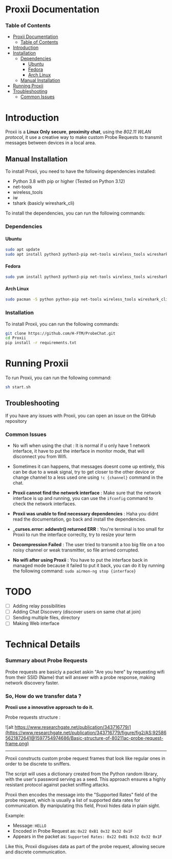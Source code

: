# Proxii Documentation

### Table of Contents

- [Proxii Documentation](#proxii-documentation)
  - [Table of Contents](#table-of-contents)
- [Introduction](#introduction)
- [Installation](#installation)
  - [Dependencies](#dependencies)
    - [Ubuntu](#ubuntu)
    - [Fedora](#fedora)
    - [Arch Linux](#arch-linux)
  - [Manual Installation](#manual-installation)
- [Running Proxii](#running-proxii)
- [Troubleshooting](#troubleshooting)
  - [Common Issues](#common-issues)
  
# Introduction

Proxii is a **Linux Only** **secure**, **proximity chat**, using the *802.11 WLAN protocol*, it use a creative way to make custom Probe Requests to transmit messages between devices in a local area.

## Manual Installation

To install Proxii, you need to have the following dependencies installed:

- Python 3.8 with pip or higher (Tested on Python 3.12)
- net-tools
- wireless_tools
- iw
- tshark (basicly wireshark_cli)

To install the dependencies, you can run the following commands:

### Dependencies

#### Ubuntu
```bash
sudo apt update
sudo apt install python3 python3-pip net-tools wireless_tools wireshark_cli
```

#### Fedora
```bash
sudo yum install python3 python3-pip net-tools wireless_tools wireshark_cli
```

#### Arch Linux
```bash
sudo pacman -S python python-pip net-tools wireless_tools wireshark_cli
```

### Installation

To install Proxii, you can run the following commands:

```bash
git clone https://github.com/H-FTM/ProbeChat.git
cd Proxii
pip install -r requirements.txt
```

# Running Proxii

To run Proxii, you can run the following command:

```bash
sh start.sh
```

## Troubleshooting

If you have any issues with Proxii, you can open an issue on the GitHub repository 

### Common Issues

- No wifi when using the chat : It is normal if u only have 1 network interface, it have to put the interface in monitor mode, that will disconnect you from Wifi.

- Sometimes it can happens, that messages doesnt come up entirely, this can be due to a weak signal, try to get closer to the other device or change channel to a less used one using ```!c {channel}``` command in the chat.

- **Proxii cannot find the network interface** : Make sure that the network interface is up and running, you can use the `ifconfig` command to check the network interfaces.

- **Proxii was unable to find necessary dependencies** : Haha you didnt read the documentation, go back and install the dependencies.

- **_curses.error: addwstr() returned ERR** : You're terminal is too small for Proxii to run the interface correclty, try to resize your term

- **Decompression Failed** : The user tried to transmit a too big file on a too noisy channel or weak transmitter, so file arrived corrupted.

- **No wifi after using Proxii** : You have to put the interface back in managed mode because it failed to put it back, you can do it by running the following command: ```sudo airmon-ng stop {interface}```

# TODO

- [ ] Adding relay possibilities
- [ ] Adding Chat Discovery (discover users on same chat at join)
- [ ] Sending multiple files, directory
- [ ] Making Web interface

# Technical Details

### Summary about Probe Requests
Probe requests are basicly a packet askin "Are you here" by requesting wifi from their SSID (Name) that will answer with a probe response, making network discovery faster.

### So, How do we transfer data ?
**Proxii use a innovative approach to do it.**

Probe requests structure : 

![alt https://www.researchgate.net/publication/343716779/](https://www.researchgate.net/publication/343716779/figure/fig2/AS:925865621872641@1597754974686/Basic-structure-of-80211ac-probe-request-frame.png)

---
Proxii constructs custom probe request frames that look like regular ones in order to be discrete to sniffers.

The script will uses a dictionary created from the Python random library, with the user's password serving as a seed. This approach ensures a highly resistant protocol against packet sniffing attacks.

Proxii then encodes the message into the "Supported Rates" field of the probe request, which is usually a list of supported data rates for communication. By manipulating this field, Proxii hides data in plain sight.

Example:

- Message: `HELLO`
- Encoded in Probe Request as: `0x22 0xB1 0x32 0x32 0x1F`
- Appears in the packet as: `Supported Rates: 0x22 0xB1 0x32 0x32 0x1F`

Like this, Proxii disguises data as part of the probe request, allowing secure and discrete communication.
